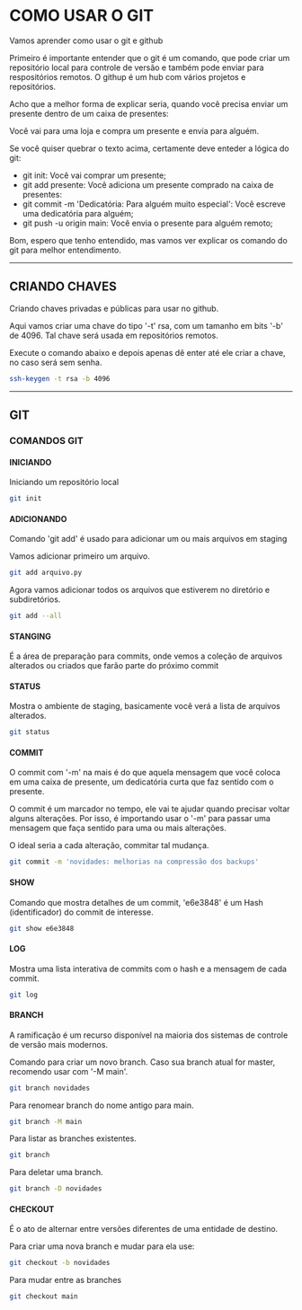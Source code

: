 # COMO USAR O GIT

Vamos aprender como usar o git e github

Primeiro é importante entender que o git é um comando, que pode criar um repositório local para controle de versão e também pode enviar para respositórios remotos.
O githup é um hub com vários projetos e repositórios.

Acho que a melhor forma de explicar seria, quando você precisa enviar um presente dentro de um caixa de presentes:

Você vai para uma loja e compra um presente e envia para alguém.

Se você quiser quebrar o texto acima, certamente deve enteder a lógica do git:

- git init: Você vai comprar um presente;
- git add presente: Você adiciona um presente comprado na caixa de presentes:
- git commit -m 'Dedicatória: Para alguém muito especial': Você escreve uma dedicatória para alguém;
- git push -u origin main: Você envia o presente para alguém remoto;

Bom, espero que tenho entendido, mas vamos ver explicar os comando do git para melhor entendimento.

---

## CRIANDO CHAVES

Criando chaves privadas e públicas para usar no github.


Aqui vamos criar uma chave do tipo '-t' rsa, com um tamanho em bits '-b' de 4096. Tal chave será usada em repositórios remotos.

Execute o comando abaixo e depois apenas dê enter até ele criar a chave, no caso será sem senha.

```bash
ssh-keygen -t rsa -b 4096

```

---

## GIT

### COMANDOS GIT

#### INICIANDO 

Iniciando um repositório local


```bash
git init
```

#### ADICIONANDO

Comando 'git add' é usado para adicionar um ou mais arquivos em staging

Vamos adicionar primeiro um arquivo.

```bash
git add arquivo.py

```

Agora vamos adicionar todos os arquivos que estiverem no diretório e subdiretórios.


```bash
git add --all
```

#### STANGING

É a área de preparação para commits, onde vemos a coleção de arquivos alterados ou criados que farão parte do próximo commit


#### STATUS

Mostra o ambiente de staging, basicamente você verá a lista de arquivos alterados.

```bash
git status
```

#### COMMIT

O commit com  '-m' na mais é do que aquela mensagem que você coloca em uma caixa de presente, um dedicatória curta que faz sentido com o presente.

O commit é um marcador no tempo, ele vai te ajudar quando precisar voltar alguns alterações. Por isso, é importando usar o '-m' para passar uma mensagem que faça sentido para uma ou mais alterações.

O ideal seria a cada alteração, commitar tal mudança.

```bash
git commit -m 'novidades: melhorias na compressão dos backups'
```


#### SHOW 

Comando que mostra detalhes de um commit, 'e6e3848' é um Hash (identificador) do commit de interesse.

```bash
git show e6e3848
```


#### LOG

Mostra uma lista interativa de commits com o hash e a mensagem de cada commit.

```bash
git log
```


#### BRANCH

A ramificação é um recurso disponível na maioria dos sistemas de controle de versão mais modernos.

Comando para criar um novo branch. Caso sua  branch atual for master, recomendo usar com '-M main'.

```bash
git branch novidades
```

Para renomear branch do nome antigo para main.

```bash
git branch -M main
```

Para listar as branches existentes.

```bash
git branch

```

Para deletar uma branch.

```bash
git branch -D novidades
```

#### CHECKOUT

É o ato de alternar entre versões diferentes de uma entidade de destino.

Para criar uma nova branch e mudar para ela use:

```bash
git checkout -b novidades
```

Para mudar entre as branches

```bash
git checkout main
```
